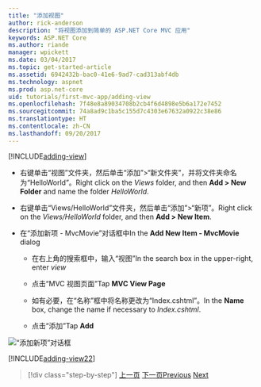 ```yaml
---
title: "添加视图"
author: rick-anderson
description: "将视图添加到简单的 ASP.NET Core MVC 应用"
keywords: ASP.NET Core
ms.author: riande
manager: wpickett
ms.date: 03/04/2017
ms.topic: get-started-article
ms.assetid: 6942432b-bac0-41e6-9ad7-cad313abf4db
ms.technology: aspnet
ms.prod: asp.net-core
uid: tutorials/first-mvc-app/adding-view
ms.openlocfilehash: 7f48e8a89034708b2cb4f6d4898e5b6a172e7452
ms.sourcegitcommit: 74a8ad9c1ba5c155d7c4303e67632a0922c38e86
ms.translationtype: HT
ms.contentlocale: zh-CN
ms.lasthandoff: 09/20/2017
---
```

[!INCLUDE[adding-view](../../includes/mvc-intro/adding_view1.md)]

* <span data-ttu-id="bfcb8-104">右键单击“视图”文件夹，然后单击“添加”>“新文件夹”，并将文件夹命名为“HelloWorld”。</span><span class="sxs-lookup"><span data-stu-id="bfcb8-104">Right click on the *Views* folder, and then **Add > New Folder** and name the folder *HelloWorld*.</span></span>

* <span data-ttu-id="bfcb8-105">右键单击“Views/HelloWorld”文件夹，然后单击“添加”>“新项”。</span><span class="sxs-lookup"><span data-stu-id="bfcb8-105">Right click on the *Views/HelloWorld* folder, and then **Add > New Item**.</span></span>

* <span data-ttu-id="bfcb8-106">在“添加新项 - MvcMovie”对话框中</span><span class="sxs-lookup"><span data-stu-id="bfcb8-106">In the **Add New Item - MvcMovie** dialog</span></span>

  * <span data-ttu-id="bfcb8-107">在右上角的搜索框中，输入“视图”</span><span class="sxs-lookup"><span data-stu-id="bfcb8-107">In the search box in the upper-right, enter *view*</span></span>

  * <span data-ttu-id="bfcb8-108">点击“MVC 视图页面”</span><span class="sxs-lookup"><span data-stu-id="bfcb8-108">Tap **MVC View Page**</span></span>

  * <span data-ttu-id="bfcb8-109">如有必要，在“名称”框中将名称更改为“Index.cshtml”。</span><span class="sxs-lookup"><span data-stu-id="bfcb8-109">In the **Name** box, change the name if necessary to *Index.cshtml*.</span></span>

  * <span data-ttu-id="bfcb8-110">点击“添加”</span><span class="sxs-lookup"><span data-stu-id="bfcb8-110">Tap **Add**</span></span>

![“添加新项”对话框](adding-view/_static/add_view.png)

[!INCLUDE[adding-view22](../../includes/mvc-intro/adding_view2.md)]

>[!div class="step-by-step"]
<span data-ttu-id="bfcb8-112">[上一页](adding-controller.md)
[下一页](adding-model.md)</span><span class="sxs-lookup"><span data-stu-id="bfcb8-112">[Previous](adding-controller.md)
[Next](adding-model.md)</span></span>
